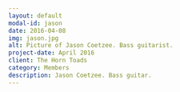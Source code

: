 ```yaml
---
layout: default
modal-id: jason
date: 2016-04-08
img: jason.jpg
alt: Picture of Jason Coetzee. Bass guitarist.
project-date: April 2016
client: The Horn Toads
category: Members
description: Jason Coetzee. Bass guitar.
---
```

